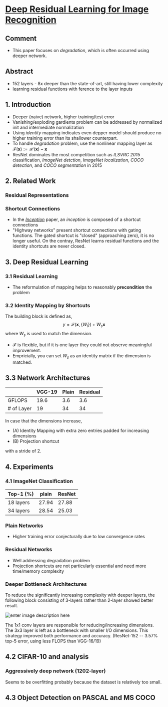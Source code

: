 # [Deep Residual Learning for Image Recognition](https://arxiv.org/abs/1512.03385)

## Comment
* This paper focuses on *degradation*, which is often occurred using deeper network.

## Abstract
* 152 layers - 8x deeper than the state-of-art, still having lower complexity
* learning residual functions with ference to the layer inputs

## 1. Introduction
* Deeper (naive) network, higher training/test error
* Vanishing/exploding gardients problem can be addressed by normalized init and intermediate normalization
* Using *identity* mapping indicates even depper model should produce no higher training error than its shallower counterpart.
* To handle *degradation* problem, use the nonlinear mapping layer as $\mathcal{F}(\mathbf{x}):=\mathcal{H}(\mathbf{x}) - \mathbf{x}$
* ResNet dominates the most competition such as *ILSVRC 2015* classification, *ImageNet detction*, *ImageNet localization*, *COCO detection*, and *COCO segmentation* in 2015

## 2. Related Work
### Residual Representations
### Shortcut Connections
* In the [*Inception*](https://arxiv.org/abs/1409.4842) paper, an *inception* is composed of a shortcut connections
* "Highway networks" present shortcut connections with gating functions. The gated shortcut is "closed" (approaching zero), it is no longer useful. On the contray, ResNet learns residual functions and the identity shortcuts are never closed.

## 3. Deep Residual Learning
### 3.1 Residual Learning
* The reformulation of mapping helps to reasonably **precondition**  the problem

### 3.2 Identity Mapping by Shortcuts
The building block is defined as,
$$ y = \mathcal{F}(\mathbf{x}, \{W_i\}) + W_s\mathbf{x}$$
where $W_s$  is used to match the dimension.
* $\mathcal{F}$ is flexible, but if it is one layer they could not observe meaningful improvement.
* Empricially, you can set $W_s$ as an identity matrix if the dimension is matched.

## 3.3 Network Architectures

|  | VGG-19 | Plain | Residual |
|------------|--------|-------|----------|
| GFLOPS | 19.6 | 3.6 | 3.6 |
| # of Layer | 19 | 34 | 34 |

In case that the dimensions increase,

* (A) Identity Mapping with extra zero entries padded for increasing dimensions
* (B) Projection shortcut

with a stride of 2.

## 4. Experiments
### 4.1 ImageNet Classification

| Top-1 (%) | plain | ResNet |
|-----------|-------|--------|
| 18 layers | 27.94 | 27.88 |
| 34 layers | 28.54 | 25.03 |

### Plain Networks
* Higher training error conjecturally due to low convergence rates

### Residual Networks
* Well addressing degradation problem
* Projection shortcuts are not particularly essential and need more time/memory complexity

### Deeper Bottleneck Architectures
To reduce the significantly increasing complexity with deeper layers, the following block consisting of 3-layers rather than 2-layer showed better result.

![enter image description here](https://www.safaribooksonline.com/library/view/building-machine-learning/9781786466587/graphics/image_08_008.jpg)

The 1x1 conv layers are responsible for reducing/increasing dimensions. The 3x3 layer is left as a bottleneck with smaller I/O dimensions.
This strategy improved both performance and accuracy. (ResNet-152 -- 3.57% top-5 error, using less FLOPS than VGG-16/19)

## 4.2 CIFAR-10 and analysis
### Aggressively deep network (1202-layer)
Seems to be overfitting probably because the dataset is relatively too small.

## 4.3 Object Detection on PASCAL and MS COCO
